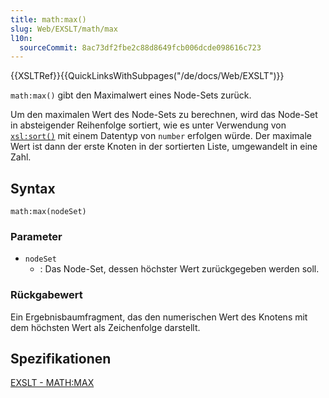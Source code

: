 ```yaml
---
title: math:max()
slug: Web/EXSLT/math/max
l10n:
  sourceCommit: 8ac73df2fbe2c88d8649fcb006dcde098616c723
---
```


{{XSLTRef}}{{QuickLinksWithSubpages("/de/docs/Web/EXSLT")}}

`math:max()` gibt den Maximalwert eines Node-Sets zurück.

Um den maximalen Wert des Node-Sets zu berechnen, wird das Node-Set in absteigender Reihenfolge sortiert, wie es unter Verwendung von [`xsl:sort()`](/de/docs/Web/XSLT/Element/sort) mit einem Datentyp von `number` erfolgen würde. Der maximale Wert ist dann der erste Knoten in der sortierten Liste, umgewandelt in eine Zahl.

## Syntax

```plain
math:max(nodeSet)
```

### Parameter

- `nodeSet`
  - : Das Node-Set, dessen höchster Wert zurückgegeben werden soll.

### Rückgabewert

Ein Ergebnisbaumfragment, das den numerischen Wert des Knotens mit dem höchsten Wert als Zeichenfolge darstellt.

## Spezifikationen

[EXSLT - MATH:MAX](https://exslt.github.io/math/functions/max/index.html)
